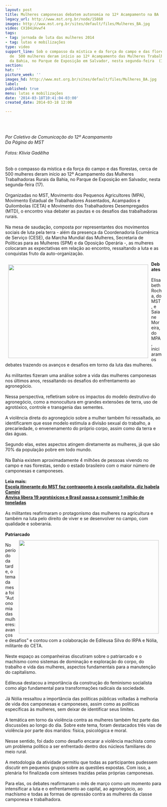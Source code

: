 ```yaml
---
layout: post
title: Mulheres camponesas debatem autonomia no 12º Acampamento na BA
legacy_url: http://www.mst.org.br/node/15860
images: http://www.mst.org.br/sites/default/files/Mulheres_BA.jpg
video: CX104iHvwf4
tags:
- tag: jornada de luta das mulheres 2014
- tag: lutas e mobilizações
type: video
support_line: Sob o compasso da mística e da força do campo e das florestas, cerca
  de  500 mulheres deram início ao 12º Acampamento das Mulheres Trabalhadoras  Rurais
  da Bahia, no Parque de Exposição em Salvador, nesta segunda-feira  (17).
section: 
hat: ''
picture_week: ''
images_hd: http://www.mst.org.br/sites/default/files/Mulheres_BA.jpg
label: 
published: true
menu: lutas e mobilizações
date: '2014-03-18T10:41:04-03:00'
created_date: 2014-03-18 12:00

---
```

<p><img style="margin: 10px;" src="http://www.mst.org.br/sites/default/files/Mulheres_BA.jpg" alt=""></p><p><em><br>Por Coletivo de Comunicação do 12º Acampamento<br>Da Página do MST<br><br>Fotos: Klívia Gadêlha<br></em><br><br>Sob o compasso da mística e da força do campo e das florestas, cerca de 500 mulheres deram início ao 12º Acampamento das Mulheres Trabalhadoras Rurais da Bahia, no Parque de Exposição em Salvador, nesta segunda-feira (17).<br><br>Organizadas no MST, Movimento dos Pequenos Agricultores (MPA), Movimento Estadual de Trabalhadores Assentados, Acampados e Quilombolas (CETA) e Movimento dos Trabalhadores Desempregados (MTD), o encontro visa debater as pautas e os desafios das trabalhadoras rurais.<br><br>Na mesa de saudação, composta por representantes dos movimentos sociais de luta pela terra - além da presença da Coordenadoria Ecumênica de Serviço (CESE), da Marcha Mundial das Mulheres, Secretaria de Políticas para as Mulheres (SPM) e da Oposição Operária -, as mulheres colocaram as expectativas em relação ao encontro, ressaltando a luta e as conquistas fruto da auto-organização.<br><br><img style="margin: 10px; float: left;" src="http://www.mst.org.br/sites/default/files/mulheres_BAII.jpg" alt="" height="300" width="450"><strong>Debates<br></strong><br>Elisabeth Rocha, do MST, e Saiane Moreira, do MPA, iniciaram os debates trazendo os avanços e desafios em torno da luta das mulheres. <br><br>As militantes fizeram uma análise sobre a vida das mulheres camponesas nos últimos anos, ressaltando os desafios do enfrentamento ao agronegócio. <br><br>Nessa perspectiva, refletiram sobre os impactos do modelo destrutivo do agronegócio, como a monocultura em grandes extensões de terra, uso de agrotóxico, controle e transgenia das sementes.<br><br>A violência direta do agronegócio sobre a mulher também foi ressaltada, ao identificarem que esse modelo estimula a divisão sexual do trabalho, a precariedade, o envenenamento do próprio corpo, assim como da terra e das águas.<br><br>Segundo elas, estes aspectos atingem diretamente as mulheres, já que são 70% da população pobre em todo mundo.<br><br>Na Bahia existem aproximadamente 4 milhões de pessoas vivendo no campo e nas florestas, sendo o estado brasileiro com o maior número de camponesas e camponeses. <br><br><strong>Leia mais:<br></strong><a href="http://www.mst.org.br/node/15854"><strong>Escola itinerante do MST faz contraponto à escola capitalista, diz Isabela Camini <br></strong></a><a href="http://www.mst.org.br/node/15855"><strong>Anvisa libera 19 agrotóxicos e Brasil passa a consumir 1 milhão de toneladas <br></strong></a><br>As militantes reafirmaram o protagonismo das mulheres na agricultura e também na luta pelo direito de viver e se desenvolver no campo, com qualidade e soberania.<br><br><strong>Patriarcado</strong><br><img style="margin: 10px; float: right;" src="http://www.mst.org.br/sites/default/files/mulheres_BAIII.jpg" alt="" height="300" width="450"><br>No período da tarde, o tema da mesa foi “Autonomia das mulheres: avanços e desafios” e contou com a colaboração de Edileusa Silva do IRPA e Nólia, militante do CETA. <br><br>Neste espaço as companheiras discutiram sobre o patriarcado e o machismo como sistemas de dominação e exploração do corpo, do trabalho e vida das mulheres, aspectos fundamentais para a manutenção do capitalismo. <br><br>Edileusa destacou a importância da construção do feminismo socialista como algo fundamental para transformações radicais da sociedade. <br><br>Já Nólia ressaltou a importância das políticas públicas voltadas à melhoria de vida dos camponesas e camponeses, assim como as políticas específicas às mulheres, sem deixar de identificar seus limites. <br><br>A temática em torno da violência contra as mulheres também fez parte das discussões ao longo do dia. Sobre este tema, foram destacados três vias de violência  por parte dos maridos: física, psicológica e moral.<br><br>Nesse sentido, foi dado como desafio encarar a violência machista como um problema político a ser enfrentado dentro dos núcleos familiares do meio rural.<br><br>A metodologia da atividade permitiu que todas as participantes pudessem discutir em pequenos grupos sobre as questões expostas. Com isso, a plenária foi finalizada com sínteses trazidas pelas próprias camponesas. <br><br>Para elas, os debates reafirmaram o mês de março como um momento para intensificar a luta e o enfrentamento ao capital, ao agronegócio, ao machismo e todas as formas de opressão contra as mulheres da classe camponesa e trabalhadora.</p><p><object data="http://www.youtube.com/v/CX104iHvwf4" type="application/x-shockwave-flash" height="500" width="600"><param name="src" value="http://www.youtube.com/v/CX104iHvwf4"></object></p>

